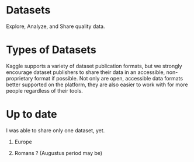 # Datasets
Explore, Analyze, and Share quality data.

# Types of Datasets

Kaggle supports a variety of dataset publication formats, but we strongly encourage dataset publishers to share their data in an accessible, non-proprietary format if possible. Not only are open, accessible data formats better supported on the platform, they are also easier to work with for more people regardless of their tools.

# Up to date 

I was able to share only one dataset, yet. 
1) Europe 

2) Romans ? (Augustus period may be)